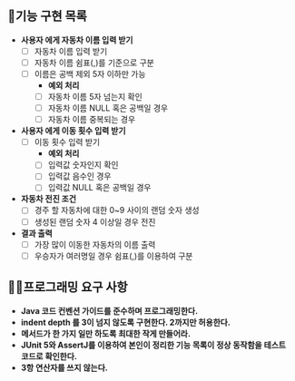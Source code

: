 ## 🎯기능 구현 목록

- **사용자 에게 자동차 이름 입력 받기**
    - [ ] 자동차 이름 입력 받기
    - [ ] 자동차 이름 쉼표(,)를 기준으로 구분
    - [ ] 이름은 공백 제외 5자 이하만 가능
        - **예외 처리**
        - [ ] 자동차 이름 5자 넘는지 확인
        - [ ] 자동차 이름 NULL 혹은 공백일 경우
        - [ ] 자동차 이름 중복되는 경우

- **사용자 에게 이동 횟수 입력 받기**
    - [ ] 이동 횟수 입력 받기
        - **예외 처리**
        - [ ] 입력값 숫자인지 확인
        - [ ] 입력값 음수인 경우
        - [ ] 입력값 NULL 혹은 공백일 경우

- **자동차 전진 조건**
    - [ ] 경주 할 자동차에 대한 0~9 사이의 랜덤 숫자 생성
    - [ ] 생성된 랜덤 숫자 4 이상일 경우 전진

- **결과 출력**
    - [ ] 가장 많이 이동한 자동차의 이름 출력
    - [ ] 우승자가 여러명일 경우 쉼표(,)를 이용하여 구분

## 👨‍💻프로그래밍 요구 사항

- **Java 코드 컨벤션 가이드를 준수하며 프로그래밍한다.**
- **indent depth 를 3이 넘지 않도록 구현한다. 2까지만 허용한다.**
- **메서드가 한 가지 일만 하도록 최대한 작게 만들어라.**
- **JUnit 5와 AssertJ를 이용하여 본인이 정리한 기능 목록이 정상 동작함을 테스트 코드로 확인한다.**
- **3항 연산자를 쓰지 않는다.**
